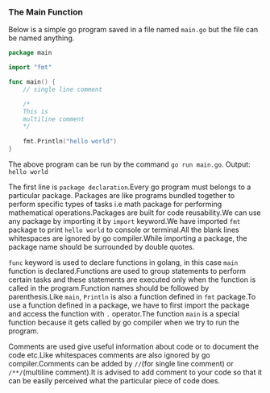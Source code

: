 ### The Main Function
Below is a simple go program saved in a file named `main.go` but the file can be named anything.
```go
package main

import "fmt"

func main() {
    // single line comment

    /*
    This is
    multiline comment
    */
    
    fmt.Println("hello world")
}
```
The above program can be run by the command `go run main.go`.
Output:
`hello world`

The first line is `package declaration`.Every go program must belongs to a particular package.
Packages are like programs bundled together to perform specific types of tasks i.e math package for performing mathematical operations.Packages are built for code reusability.We can use any package by importing it by `import` keyword.We have imported `fmt` package to print `hello world` to console or terminal.All the blank lines whitespaces are ignored by go compiler.While importing a package, the package name should be surrounded by double quotes.

`func` keyword is used to declare functions in golang, in this case `main` function is declared.Functions are used to group statements to perform certain tasks and these statements are executed only when the function is called in the program.Function names should be followed by parenthesis.Like `main`, `Println` is also a function defined in `fmt` package.To use a function defined in a package, we have to first import the package and access the function with `.` operator.The function `main` is a special function because it gets called by go compiler when we try to run the program.

Comments are used give useful information about code or to document the code etc.Like whitespaces comments are also ignored by go compiler.Comments can be added by `//`(for single line comment) or 
`/**/`(multiline comment).It is advised to add comment to your code so that it can be easily perceived what the particular piece of code does. 